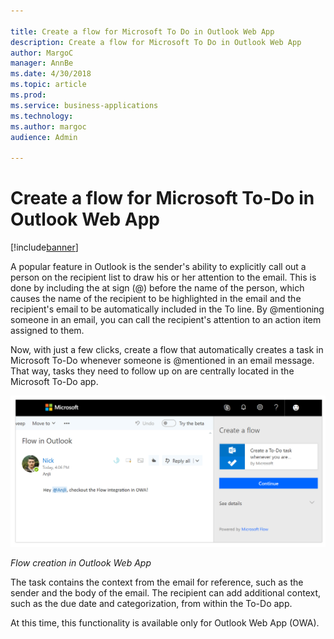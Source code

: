 ```yaml
---

title: Create a flow for Microsoft To Do in Outlook Web App
description: Create a flow for Microsoft To Do in Outlook Web App
author: MargoC
manager: AnnBe
ms.date: 4/30/2018
ms.topic: article
ms.prod: 
ms.service: business-applications
ms.technology: 
ms.author: margoc
audience: Admin

---
```

#  Create a flow for Microsoft To-Do in Outlook Web App




[!include[banner](../../../includes/banner.md)]

A popular feature in Outlook is the sender's ability to explicitly call out a
person on the recipient list to draw his or her attention to the email. This is
done by including the at sign (\@) before the name of the person, which causes
the name of the recipient to be highlighted in the email and the recipient's
email to be automatically included in the To line. By \@mentioning someone in an
email, you can call the recipient's attention to an action item assigned to
them.

Now, with just a few clicks, create a flow that automatically creates a task in
Microsoft To-Do whenever someone is \@mentioned in an email message. That way,
tasks they need to follow up on are centrally located in the Microsoft To-Do
app.

![A screenshot of flow creation in the Outlook web app](media/create-flow-microsoft-to-do-outlook-web-app-1.png "A screenshot of flow creation in the Outlook web app")
<!-- Picture 28 -->


*Flow creation in Outlook Web App*

The task contains the context from the email for reference, such as the sender
and the body of the email. The recipient can add additional context, such as the
due date and categorization, from within the To-Do app.

At this time, this functionality is available only for Outlook Web App (OWA).
